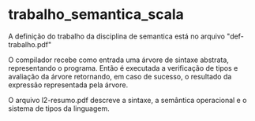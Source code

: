 trabalho_semantica_scala
========================

A definição do trabalho da disciplina de semantica está no arquivo "def-trabalho.pdf"


O compilador recebe como entrada uma árvore de sintaxe abstrata, representando o programa. Então é executada a verificação de tipos e avaliação da árvore retornando, em caso de sucesso, o resultado da expressão representada pela árvore.

O arquivo l2-resumo.pdf descreve a sintaxe, a semântica operacional e o sistema de tipos da linguagem.

